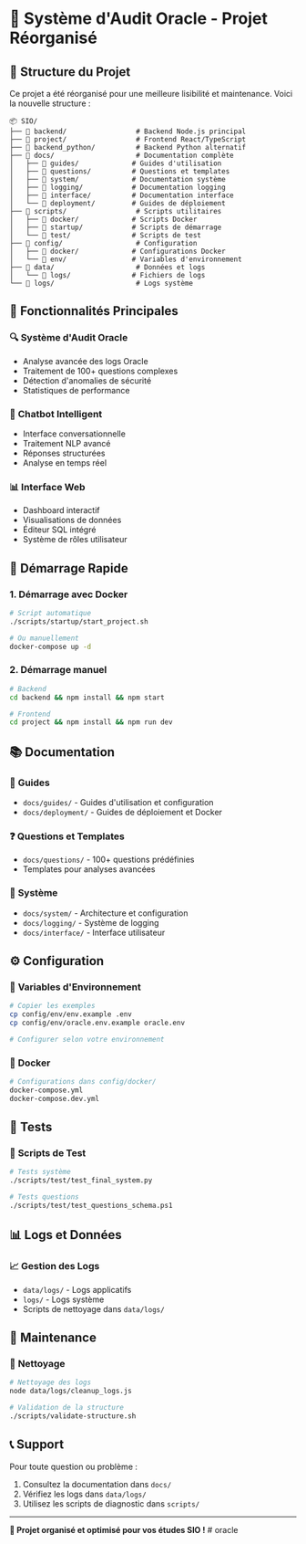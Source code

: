 # 🚀 Système d'Audit Oracle - Projet Réorganisé

## 📁 Structure du Projet

Ce projet a été réorganisé pour une meilleure lisibilité et maintenance. Voici la nouvelle structure :

```
📦 SIO/
├── 📁 backend/                 # Backend Node.js principal
├── 📁 project/                 # Frontend React/TypeScript
├── 📁 backend_python/          # Backend Python alternatif
├── 📁 docs/                    # Documentation complète
│   ├── 📁 guides/             # Guides d'utilisation
│   ├── 📁 questions/          # Questions et templates
│   ├── 📁 system/             # Documentation système
│   ├── 📁 logging/            # Documentation logging
│   ├── 📁 interface/          # Documentation interface
│   └── 📁 deployment/         # Guides de déploiement
├── 📁 scripts/                 # Scripts utilitaires
│   ├── 📁 docker/             # Scripts Docker
│   ├── 📁 startup/            # Scripts de démarrage
│   └── 📁 test/               # Scripts de test
├── 📁 config/                  # Configuration
│   ├── 📁 docker/             # Configurations Docker
│   └── 📁 env/                # Variables d'environnement
├── 📁 data/                    # Données et logs
│   └── 📁 logs/               # Fichiers de logs
└── 📁 logs/                    # Logs système
```

## 🎯 Fonctionnalités Principales

### 🔍 **Système d'Audit Oracle**
- Analyse avancée des logs Oracle
- Traitement de 100+ questions complexes
- Détection d'anomalies de sécurité
- Statistiques de performance

### 🤖 **Chatbot Intelligent**
- Interface conversationnelle
- Traitement NLP avancé
- Réponses structurées
- Analyse en temps réel

### 📊 **Interface Web**
- Dashboard interactif
- Visualisations de données
- Éditeur SQL intégré
- Système de rôles utilisateur

## 🚀 Démarrage Rapide

### 1. **Démarrage avec Docker**
```bash
# Script automatique
./scripts/startup/start_project.sh

# Ou manuellement
docker-compose up -d
```

### 2. **Démarrage manuel**
```bash
# Backend
cd backend && npm install && npm start

# Frontend
cd project && npm install && npm run dev
```

## 📚 Documentation

### 📖 **Guides**
- `docs/guides/` - Guides d'utilisation et configuration
- `docs/deployment/` - Guides de déploiement et Docker

### ❓ **Questions et Templates**
- `docs/questions/` - 100+ questions prédéfinies
- Templates pour analyses avancées

### 🔧 **Système**
- `docs/system/` - Architecture et configuration
- `docs/logging/` - Système de logging
- `docs/interface/` - Interface utilisateur

## ⚙️ Configuration

### 🔐 **Variables d'Environnement**
```bash
# Copier les exemples
cp config/env/env.example .env
cp config/env/oracle.env.example oracle.env

# Configurer selon votre environnement
```

### 🐳 **Docker**
```bash
# Configurations dans config/docker/
docker-compose.yml
docker-compose.dev.yml
```

## 🧪 Tests

### 📝 **Scripts de Test**
```bash
# Tests système
./scripts/test/test_final_system.py

# Tests questions
./scripts/test/test_questions_schema.ps1
```

## 📊 Logs et Données

### 📈 **Gestion des Logs**
- `data/logs/` - Logs applicatifs
- `logs/` - Logs système
- Scripts de nettoyage dans `data/logs/`

## 🔄 Maintenance

### 🧹 **Nettoyage**
```bash
# Nettoyage des logs
node data/logs/cleanup_logs.js

# Validation de la structure
./scripts/validate-structure.sh
```

## 📞 Support

Pour toute question ou problème :
1. Consultez la documentation dans `docs/`
2. Vérifiez les logs dans `data/logs/`
3. Utilisez les scripts de diagnostic dans `scripts/`

---

**🎯 Projet organisé et optimisé pour vos études SIO !**
#   o r a c l e  
 